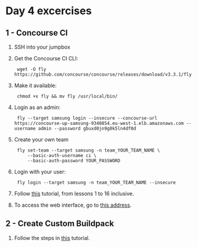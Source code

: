 # Day 4 excercises

## 1 - Concourse CI

1. SSH into your jumpbox
1. Get the Concourse CI CLI: 
        
        wget -O fly https://github.com/concourse/concourse/releases/download/v3.3.1/fly_linux_amd64

1. Make it available: 

        chmod +x fly && mv fly /usr/local/bin/

1. Login as an admin:

        fly --target samsung login --insecure --concourse-url https://concourse-up-samsung-9340854.eu-west-1.elb.amazonaws.com --username admin --password gbuxd0jn9g0k5ln4df0d

1. Create your own team

        fly set-team --target samsung -n team_YOUR_TEAM_NAME \
            --basic-auth-username ci \
            --basic-auth-password YOUR_PASSWORD

1. Login with your user:

        fly login --target samsung -n team_YOUR_TEAM_NAME --insecure

1. Follow [this](https://github.com/starkandwayne/concourse-tutorial) tutorial, from lessons 1 to 16 inclusive.
1. To access the web interface, go to [this address](https://concourse-up-samsung-9340854.eu-west-1.elb.amazonaws.com/).

## 2 - Create Custom Buildpack

1. Follow the steps in [this](002_create_custom_service_broker.md) tutorial.